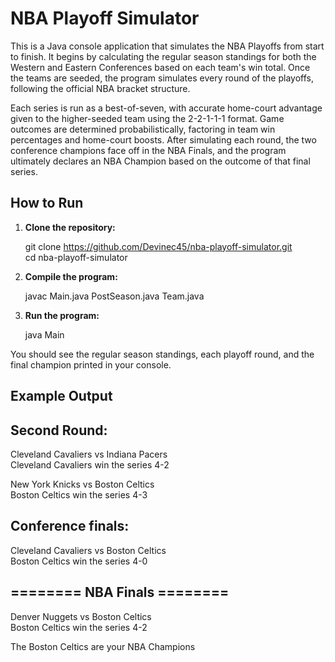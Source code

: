  # NBA Playoff Simulator

This is a Java console application that simulates the NBA Playoffs from start to finish. It begins by calculating the regular season standings for both the Western and Eastern Conferences based on each team's win total. Once the teams are seeded, the program simulates every round of the playoffs, following the official NBA bracket structure.

Each series is run as a best-of-seven, with accurate home-court advantage given to the higher-seeded team using the 2-2-1-1-1 format. Game outcomes are determined probabilistically, factoring in team win percentages and home-court boosts. After simulating each round, the two conference champions face off in the NBA Finals, and the program ultimately declares an NBA Champion based on the outcome of that final series.



## How to Run

1. **Clone the repository:**

   git clone https://github.com/Devinec45/nba-playoff-simulator.git  
   cd nba-playoff-simulator
   

2. **Compile the program:**

   javac Main.java PostSeason.java Team.java
   

3. **Run the program:**

   
   java Main
   

You should see the regular season standings, each playoff round, and the final champion printed in your console.


## Example Output

Second Round:
--------
Cleveland Cavaliers  vs  Indiana Pacers  
Cleveland Cavaliers win the series 4-2

New York Knicks  vs  Boston Celtics  
Boston Celtics win the series 4-3

Conference finals:
--------
Cleveland Cavaliers  vs  Boston Celtics   
Boston Celtics win the series 4-0


======== NBA Finals ========
-----------------
Denver Nuggets  vs  Boston Celtics  
Boston Celtics win the series 4-2


The Boston Celtics are your NBA Champions
